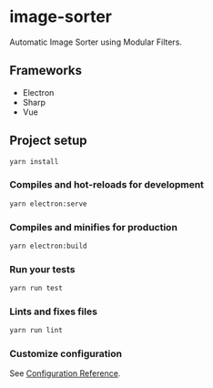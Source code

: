 # image-sorter

Automatic Image Sorter using Modular Filters.
  
## Frameworks

* Electron
* Sharp
* Vue

## Project setup

```bash
yarn install
```

### Compiles and hot-reloads for development

```bash
yarn electron:serve
```

### Compiles and minifies for production

```bash
yarn electron:build
```

### Run your tests

```bash
yarn run test
```

### Lints and fixes files

```bash
yarn run lint
```

### Customize configuration

See [Configuration Reference](https://cli.vuejs.org/config/).
